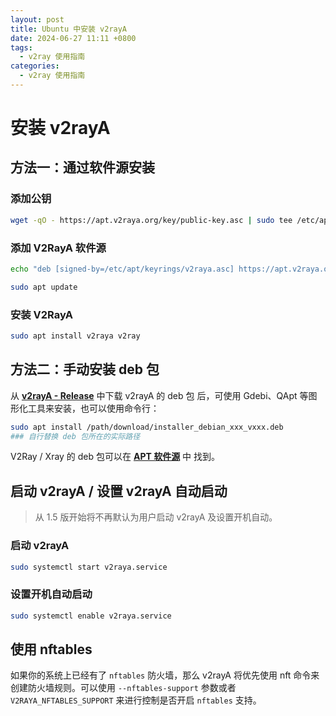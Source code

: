```yaml
---
layout: post
title: Ubuntu 中安装 v2rayA
date: 2024-06-27 11:11 +0800
tags:
  - v2ray 使用指南
categories:
  - v2ray 使用指南
---
```


# 安装 v2rayA

## 方法一：通过软件源安装

### 添加公钥

```bash
wget -qO - https://apt.v2raya.org/key/public-key.asc | sudo tee /etc/apt/keyrings/v2raya.asc
```

### 添加 V2RayA 软件源

```bash
echo "deb [signed-by=/etc/apt/keyrings/v2raya.asc] https://apt.v2raya.org/ v2raya main" | sudo tee /etc/apt/sources.list.d/v2raya.list

sudo apt update
```

### 安装 V2RayA

```bash
sudo apt install v2raya v2ray
```

## 方法二：手动安装 deb 包

从 [**v2rayA - Release**](https://github.com/v2rayA/v2rayA/releases) 中下载 v2rayA 的 deb 包 后，可使用 Gdebi、QApt
等图形化工具来安装，也可以使用命令行：

```bash
sudo apt install /path/download/installer_debian_xxx_vxxx.deb
### 自行替换 deb 包所在的实际路径
```

V2Ray / Xray 的 deb 包可以在 [**APT 软件源**](https://github.com/v2rayA/v2raya-apt/tree/master/pool/main/) 中 找到。

## 启动 v2rayA / 设置 v2rayA 自动启动

> 从 1.5 版开始将不再默认为用户启动 v2rayA 及设置开机自动。

### 启动 v2rayA

```bash
sudo systemctl start v2raya.service
```

### 设置开机自动启动

```bash
sudo systemctl enable v2raya.service
```

## 使用 nftables

如果你的系统上已经有了 `nftables` 防火墙，那么 v2rayA 将优先使用 nft 命令来创建防火墙规则。可以使用 `--nftables-support` 参数或者
`V2RAYA_NFTABLES_SUPPORT` 来进行控制是否开启 `nftables` 支持。
